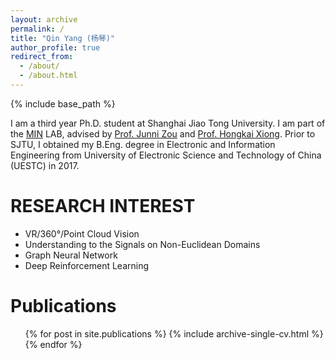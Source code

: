 ```yaml
---
layout: archive
permalink: /
title: "Qin Yang (杨琴)"
author_profile: true
redirect_from: 
  - /about/
  - /about.html
---
```


{% include base_path %}


I am a third year Ph.D. student at Shanghai Jiao Tong University. I am part of the <a href="http://min.sjtu.edu.cn/">MIN</a> LAB, advised by
<a href="http://min.sjtu.edu.cn/zjn.htm">Prof. Junni Zou</a> and <a href="http://min.sjtu.edu.cn/xhk.htm">Prof. Hongkai Xiong</a>. 
Prior to SJTU, I obtained my B.Eng. degree in Electronic and Information Engineering from University of Electronic Science and Technology of China (UESTC) in 2017.


RESEARCH INTEREST
======
* VR/360°/Point Cloud Vision
* Understanding to the Signals on Non-Euclidean Domains
* Graph Neural Network
* Deep Reinforcement Learning


Publications
======
  <ul>{% for post in site.publications %}
    {% include archive-single-cv.html %}
  {% endfor %}</ul>
  




